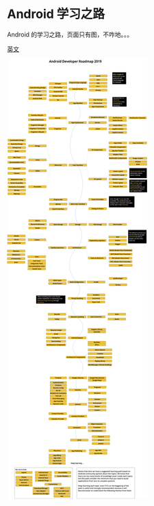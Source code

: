 # Android 学习之路

Android 的学习之路，页面只有图，不咋地。。。

[英文](https://github.com/mobile-roadmap/android-developer-roadmap)

![android roadmap](https://github.com/mobile-roadmap/android-developer-roadmap/raw/master/images/android_roadmap.png)
